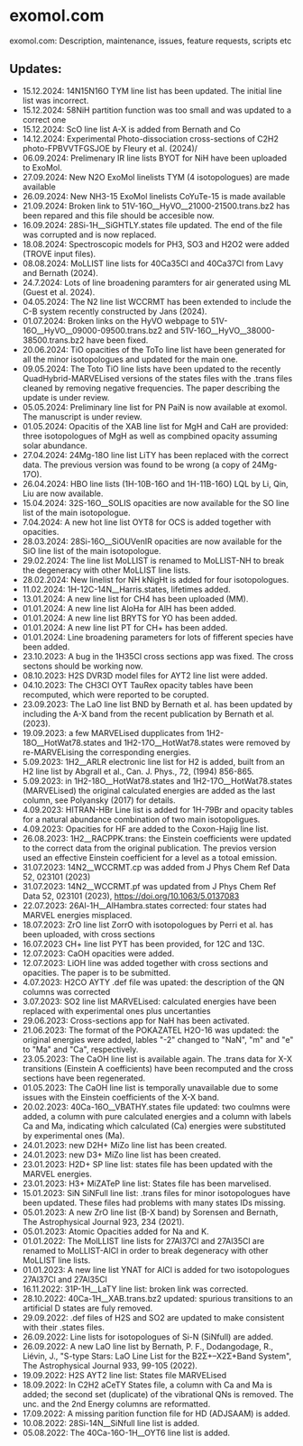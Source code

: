 # exomol.com
exomol.com: Description, maintenance,  issues, feature requests, scripts etc

## Updates: 
- 15.12.2024: 14N15N16O TYM line list has been updated. The initial line list was incorrect. 
- 15.12.2024: 58NiH partition function was too small and was updated to a correct one 
- 15.12.2024: ScO line list A-X is added from Bernath and Co
- 14.12.2024: Experimental Photo-dissociation cross-sections of C2H2 photo-FPBVVTFGSJOE by Fleury et al. (2024)/
- 06.09.2024: Prelimenary IR line lists BYOT for NiH have been uploaded to ExoMol. 
- 27.09.2024: New N2O ExoMol linelists TYM (4 isotopologues) are made available
- 26.09.2024: New NH3-15 ExoMol linelists CoYuTe-15 is  made available
- 21.09.2024: Broken link to 51V-16O__HyVO__21000-21500.trans.bz2 has been repared and this file should be accesible now.
- 16.09.2024: 28Si-1H__SiGHTLY.states file updated. The end of the file was corrupted and is now replaced.
- 18.08.2024: Spectroscopic models for PH3, SO3 and H2O2 were added (TROVE input files).
- 08.08.2024: MoLLIST line lists for 40Ca35Cl and 40Ca37Cl from Lavy and Bernath (2024).
- 24.7.2024:  Lots of line broadening paramters for air generated using ML (Guest et al. 2024).
- 04.05.2024: The N2 line list WCCRMT has been extended to include the C-B system recently constructed by Jans (2024).
- 01.07.2024: Broken links on the HyVO webpage to 51V-16O__HyVO__09000-09500.trans.bz2 and 51V-16O__HyVO__38000-38500.trans.bz2 have been fixed. 
- 20.06.2024: TiO opacities of the ToTo line list have been generated for all the minor isotopologues and updated for the main one.
- 09.05.2024: The Toto TiO line lists have been updated to the recently QuadHybrid-MARVELised versions of the states files with the .trans files cleaned by removing negative frequencies. The paper describing the update is under review. 
- 05.05.2024: Preliminary line list for PN PaiN is now available at exomol. The manuscript is under review. 
- 01.05.2024: Opacitis of the XAB line list for MgH and CaH are provided: three isotopologues of MgH as well as compbined opacity assuming solar abundance. 
- 27.04.2024: 24Mg-18O line list LiTY has been replaced with the correct data. The previous version was found to be wrong (a copy of 24Mg-17O).
- 26.04.2024: HBO line lists (1H-10B-16O and 1H-11B-16O) LQL by Li, Qin, Liu are now available.
- 15.04.2024: 32S-16O__SOLIS opacities are now available for the SO line list of the main isotopologue.
- 7.04.2024: A new hot line list OYT8 for OCS is added together with opacities. 
- 28.03.2024: 28Si-16O__SiOUVenIR opacities are now available for the SiO line list of the main isotopologue. 
- 29.02.2024: The line list MoLLIST is renamed to MoLLIST-NH to break the degeneracy with other MoLLIST line lists. 
- 28.02.2024: New linelist for NH kNigHt is added for four isotopologues.  
- 11.02.2024: 1H-12C-14N__Harris.states, lifetimes added. 
- 13.01.2024: A new line list for CH4 has been uploaded (MM).
- 01.01.2024: A new line list AloHa for AlH has been added. 
- 01.01.2024: A new line list BRYTS for YO has been added.
- 01.01.2024: A new line list PT for CH+ has been added.
- 01.01.2024: Line broadening parameters for lots of fifferent species have been added.   
- 23.10.2023: A bug in the 1H35Cl cross sections app was fixed. The cross sectons should be working now. 
- 08.10.2023: H2S DVR3D model files for AYT2 line list were added. 
- 04.10.2023: The CH3Cl OYT TauRex opacity tables have been recomputed, which were reported to be corupted. 
- 23.09.2023: The LaO line list BND by Bernath et al. has been updated by including the A-X band from the recent publication by Bernath et al. (2023). 
- 19.09.2023: a few MARVELised dupplicates from 1H2-18O__HotWat78.states and 1H2-17O__HotWat78.states were removed by re-MARVELising the corresponding energies.  
- 5.09.2023: 1H2__ARLR electronic line list for H2 is added, built from an H2 line list by Abgrall et al., Can. J. Phys., 72, (1994) 856-865.
- 5.09.2023: in 1H2-18O__HotWat78.states and 1H2-17O__HotWat78.states (MARVELised) the original calculated energies are added as the last column, see Polyansky (2017) for details. 
- 4.09.2023: HITRAN-HBr Line list is added for 1H-79Br and opacity tables for a natural abundance combination of two main isotopoligues. 
- 4.09.2023: Opacities for HF are added to the Coxon-Hajig line list.
- 26.08.2023: 1H2__RACPPK.trans: the Einstein coefficients were updated to the correct data from the original publication. The previos version used an effective Einstein coefficient for a level as a totoal emission.  
- 31.07.2023: 14N2__WCCRMT.cp was added from J Phys Chem Ref Data 52, 023101 (2023)
- 31.07.2023: 14N2__WCCRMT.pf was updated from J Phys Chem Ref Data 52, 023101 (2023), https://doi.org/10.1063/5.0137083
- 22.07.2023: 26Al-1H__AlHambra.states corrected: four states had MARVEL energies misplaced. 
- 18.07.2023: ZrO line list ZorrO with isotopologues by Perri et al. has been uploaded, with cross sections
- 16.07.2023 CH+ line list PYT has been provided, for 12C and 13C. 
- 12.07.2023: CaOH opacities were added.
- 12.07.2023: LiOH line was added together with cross sections and opacities. The paper is to be submitted.
- 4.07.2023: H2CO AYTY .def file was upated: the description of the QN columns was corrected
- 3.07.2023: SO2 line list MARVELised: calculated energies have been replaced with experimental ones plus uncertanties 
- 29.06.2023: Cross-sections app for NaH has been activated. 
- 21.06.2023: The format of the POKAZATEL H2O-16 was updated: the original energies were added, lables "-2" changed to "NaN", "m" and "e" to "Ma" and "Ca", respectively.
- 23.05.2023: The CaOH line list is available again. The .trans data for X-X transitions (Einstein A coefficients) have been recomputed and the cross sections have been regenerated. 
- 01.05.2023: The CaOH line list is temporally unavailable due to some issues with the Einstein coefficients of the X-X band. 
- 20.02.2023: 40Ca-16O__VBATHY.states file updated: two coulmns were added, a column with pure calculated energies and a column with labels Ca and Ma, indicating which calculated (Ca) energies were substituted by experimental ones (Ma).
- 24.01.2023: new D2H+ MiZo line list has been created. 
- 24.01.2023: new D3+ MiZo line list has been created. 
- 23.01.2023: H2D+ SP line list: states file has been updated with the MARVEL energies. 
- 23.01.2023: H3+ MiZATeP line list: States file has been marvelised. 
- 15.01.2023: SiN SiNFull line list: .trans files for minor isotopologues have been updated. These files had problems with many states IDs missing. 
- 05.01.2023: A new ZrO line list (B-X band) by Sorensen and Bernath, The Astrophysical Journal 923, 234 (2021).
- 05.01.2023: Atomic Opacities added for Na and K. 
- 01.01.2022: The MolLLIST line lists for 27Al37Cl and 27Al35Cl are renamed to MoLLIST-AlCl in order to break degeneracy with other MoLLIST line lists. 
- 01.01.2023: A new line list YNAT for AlCl is added for two isotopologues 27Al37Cl and 27Al35Cl 
- 16.11.2022: 31P-1H__LaTY line list: broken link was corrected. 
- 28.10.2022: 40Ca-1H__XAB.trans.bz2 updated: spurious transitions to an artificial D states are fuly removed. 
- 29.09.2022: .def files of H2S and SO2 are updated to make consistent with their .states files.
- 26.09.2022: Line lists for isotopologues of Si-N (SiNfull) are added. 
- 26.09.2022: A new LaO line list by Bernath, P. F., Dodangodage, R., Liévin, J., "S-type Stars: LaO Line List for the B2Σ+–X2Σ+Band System", The Astrophysical Journal 933, 99-105 (2022).
- 19.09.2022: H2S AYT2 line list: States file MARVELised 
- 18.09.2022: In C2H2 aCeTY States file, a column with Ca and Ma is added; the second set (duplicate) of the vibrational QNs is removed. The unc. and the 2nd Energy columns are reformatted. 
- 17.09.2022: A missing parition function file for HD (ADJSAAM) is added.
- 10.08.2022: 28Si-14N__SiNfull line list is added. 
- 05.08.2022: The 40Ca-16O-1H__OYT6 line list is added. 




